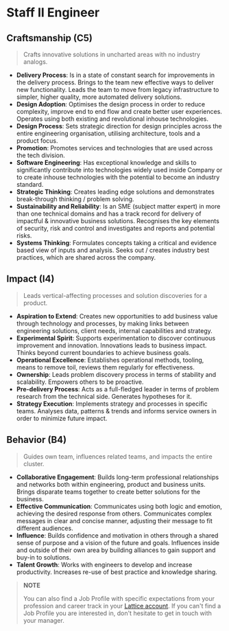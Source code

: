 # Staff II Engineer

## Craftsmanship (C5)

> Crafts innovative solutions in uncharted areas with no industry analogs.

* **Delivery Process**: Is in a state of constant search for improvements in the delivery process. Brings to the team new effective ways to deliver new functionality. Leads the team to move from legacy infrastructure to simpler, higher quality, more automated delivery solutions.
* **Design Adoption**: Optimises the design process in order to reduce complexity, improve end to end flow and create better user experiences. Operates using both existing and revolutional inhouse technologies.
* **Design Process**: Sets strategic direction for design principles across the entire engineering organisation, utilising architecture, tools and a product focus.
* **Promotion**: Promotes services and technologies that are used across the tech division.
* **Software Engineering**: Has exceptional knowledge and skills to significantly contribute into technologies widely used inside  Company or to create inhouse technologies with the potential to become an industry standard.
* **Strategic Thinking**: Creates leading edge solutions and demonstrates break-through thinking / problem solving.
* **Sustainability and Reliability**: Is an SME (subject matter expert) in more than one technical domains and has a track record for delivery of impactful & innovative business solutions. Recognises the key elements of security, risk and control and investigates and reports and potential risks.
* **Systems Thinking**: Formulates concepts taking a critical and evidence based view of inputs and analysis. Seeks out / creates industry best practices, which are shared across the company.

## Impact (I4)

> Leads vertical-affecting processes and solution discoveries for a product.

* **Aspiration to Extend**: Creates new opportunities to add business value through technology and processes, by making links between engineering solutions, client needs, internal capabilities and strategy.
* **Experimental Spirit**: Supports experimentation to discover continuous improvement and innovation. Innovations leads to business impact. Thinks beyond current boundaries to achieve business goals.
* **Operational Excellence**: Establishes operational methods, tooling, means to remove toil, reviews them regularly for effectiveness.
* **Ownership**: Leads problem discovery process in terms of stability and scalability. Empowers others to be proactive.
* **Pre-delivery Process**: Acts as a full-fledged leader in terms of problem research from the technical side. Generates hypotheses for it.
* **Strategy Execution**: Implements strategy and processes in specific teams. Analyses data, patterns & trends and informs service owners in order to minimize future impact.

## Behavior (B4)

> Guides own team, influences related teams, and impacts the entire cluster.

* **Collaborative Engagement**: Builds long-term professional relationships and networks both within engineering, product and business units. Brings disparate teams together to create better solutions for the business.
* **Effective Communication**: Communicates using both logic and emotion, achieving the desired response from others. Communicates complex messages in clear and concise manner, adjusting their message to fit different audiences.
* **Influence**: Builds confidence and motivation in others through a shared sense of purpose and a vision of the future and goals. Influences inside and outside of their own area by building alliances to gain support and buy-in to solutions.
* **Talent Growth**: Works with engineers to develop and increase productivity. Increases re-use of best practice and knowledge sharing.


> **NOTE**
>
> You can also find a Job Profile with specific expectations from your profession and career track in your [Lattice account](https://indrive.latticehq.com). If you can't find a Job Profile you are interested in, don't hesitate to get in touch with your manager.
